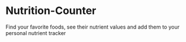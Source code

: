 # Nutrition-Counter
Find your favorite foods, see their nutrient values and add them to your personal nutrient tracker
